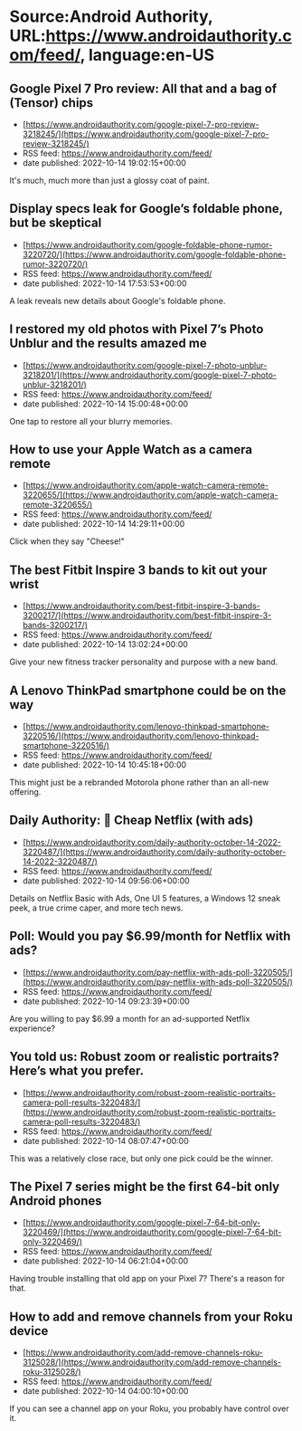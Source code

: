 # Source:Android Authority, URL:https://www.androidauthority.com/feed/, language:en-US

## Google Pixel 7 Pro review: All that and a bag of (Tensor) chips
 - [https://www.androidauthority.com/google-pixel-7-pro-review-3218245/](https://www.androidauthority.com/google-pixel-7-pro-review-3218245/)
 - RSS feed: https://www.androidauthority.com/feed/
 - date published: 2022-10-14 19:02:15+00:00

It's much, much more than just a glossy coat of paint.

## Display specs leak for Google’s foldable phone, but be skeptical
 - [https://www.androidauthority.com/google-foldable-phone-rumor-3220720/](https://www.androidauthority.com/google-foldable-phone-rumor-3220720/)
 - RSS feed: https://www.androidauthority.com/feed/
 - date published: 2022-10-14 17:53:53+00:00

A leak reveals new details about Google's foldable phone.

## I restored my old photos with Pixel 7’s Photo Unblur and the results amazed me
 - [https://www.androidauthority.com/google-pixel-7-photo-unblur-3218201/](https://www.androidauthority.com/google-pixel-7-photo-unblur-3218201/)
 - RSS feed: https://www.androidauthority.com/feed/
 - date published: 2022-10-14 15:00:48+00:00

One tap to restore all your blurry memories.

## How to use your Apple Watch as a camera remote
 - [https://www.androidauthority.com/apple-watch-camera-remote-3220655/](https://www.androidauthority.com/apple-watch-camera-remote-3220655/)
 - RSS feed: https://www.androidauthority.com/feed/
 - date published: 2022-10-14 14:29:11+00:00

Click when they say "Cheese!"

## The best Fitbit Inspire 3 bands to kit out your wrist
 - [https://www.androidauthority.com/best-fitbit-inspire-3-bands-3200217/](https://www.androidauthority.com/best-fitbit-inspire-3-bands-3200217/)
 - RSS feed: https://www.androidauthority.com/feed/
 - date published: 2022-10-14 13:02:24+00:00

Give your new fitness tracker personality and purpose with a new band.

## A Lenovo ThinkPad smartphone could be on the way
 - [https://www.androidauthority.com/lenovo-thinkpad-smartphone-3220516/](https://www.androidauthority.com/lenovo-thinkpad-smartphone-3220516/)
 - RSS feed: https://www.androidauthority.com/feed/
 - date published: 2022-10-14 10:45:18+00:00

This might just be a rebranded Motorola phone rather than an all-new offering.

## Daily Authority: 🍿 Cheap Netflix (with ads)
 - [https://www.androidauthority.com/daily-authority-october-14-2022-3220487/](https://www.androidauthority.com/daily-authority-october-14-2022-3220487/)
 - RSS feed: https://www.androidauthority.com/feed/
 - date published: 2022-10-14 09:56:06+00:00

Details on Netflix Basic with Ads, One UI 5 features, a Windows 12 sneak peek, a true crime caper, and more tech news.

## Poll: Would you pay $6.99/month for Netflix with ads?
 - [https://www.androidauthority.com/pay-netflix-with-ads-poll-3220505/](https://www.androidauthority.com/pay-netflix-with-ads-poll-3220505/)
 - RSS feed: https://www.androidauthority.com/feed/
 - date published: 2022-10-14 09:23:39+00:00

Are you willing to pay $6.99 a month for an ad-supported Netflix experience?

## You told us: Robust zoom or realistic portraits? Here’s what you prefer.
 - [https://www.androidauthority.com/robust-zoom-realistic-portraits-camera-poll-results-3220483/](https://www.androidauthority.com/robust-zoom-realistic-portraits-camera-poll-results-3220483/)
 - RSS feed: https://www.androidauthority.com/feed/
 - date published: 2022-10-14 08:07:47+00:00

This was a relatively close race, but only one pick could be the winner.

## The Pixel 7 series might be the first 64-bit only Android phones
 - [https://www.androidauthority.com/google-pixel-7-64-bit-only-3220469/](https://www.androidauthority.com/google-pixel-7-64-bit-only-3220469/)
 - RSS feed: https://www.androidauthority.com/feed/
 - date published: 2022-10-14 06:21:04+00:00

Having trouble installing that old app on your Pixel 7? There's a reason for that.

## How to add and remove channels from your Roku device
 - [https://www.androidauthority.com/add-remove-channels-roku-3125028/](https://www.androidauthority.com/add-remove-channels-roku-3125028/)
 - RSS feed: https://www.androidauthority.com/feed/
 - date published: 2022-10-14 04:00:10+00:00

If you can see a channel app on your Roku, you probably have control over it.

